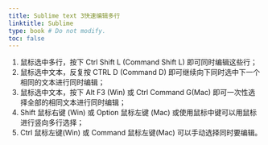 ```yaml
---
title: Sublime text 3快速编辑多行
linktitle: Sublime
type: book # Do not modify.
toc: false
---
```


1. 鼠标选中多行，按下 Ctrl Shift L (Command Shift L) 即可同时编辑这些行；
2. 鼠标选中文本，反复按 CTRL D (Command D) 即可继续向下同时选中下一个相同的文本进行同时编辑；
3. 鼠标选中文本，按下 Alt F3 (Win) 或 Ctrl Command G(Mac) 即可一次性选择全部的相同文本进行同时编辑；
4. Shift 鼠标右键 (Win) 或 Option 鼠标左键 (Mac) 或使用鼠标中键可以用鼠标进行竖向多行选择；
5. Ctrl 鼠标左键(Win) 或 Command 鼠标左键(Mac) 可以手动选择同时要编辑。
